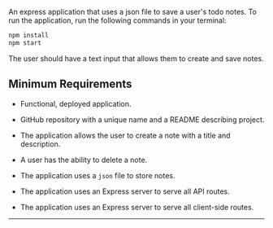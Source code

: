 An express application that uses a json file to save a user's todo notes. To run the application, run the following commands in your terminal:

```sh
npm install
npm start
```

The user should have a text input that allows them to create and save notes.

## Minimum Requirements

- Functional, deployed application.

- GitHub repository with a unique name and a README describing project.

- The application allows the user to create a note with a title and description.

- A user has the ability to delete a note.

- The application uses a `json` file to store notes.

- The application uses an Express server to serve all API routes.

- The application uses an Express server to serve all client-side routes.

---
